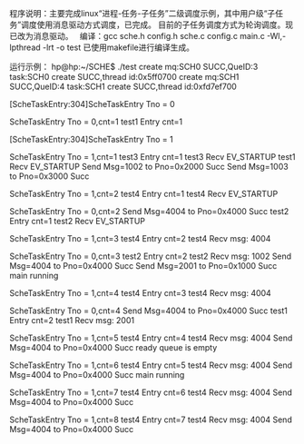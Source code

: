   程序说明：主要完成linux“进程-任务-子任务”二级调度示例，其中用户级“子任务”调度使用消息驱动方式调度，已完成。
目前的子任务调度方式为轮询调度。现已改为消息驱动。
   编译：gcc sche.h config.h sche.c config.c main.c -Wl,-lpthread -lrt  -o test
已使用makefile进行编译生成。

   运行示例：
hp@hp:~/SCHE$ ./test 
create mq:SCH0 SUCC,QueID:3
task:SCH0 create SUCC,thread id:0x5ff0700
create mq:SCH1 SUCC,QueID:4
task:SCH1 create SUCC,thread id:0xfd7ef700

 [ScheTaskEntry:304]ScheTaskEntry Tno = 0

 ScheTaskEntry Tno = 0,cnt=1 
test1 Entry cnt=1

 [ScheTaskEntry:304]ScheTaskEntry Tno = 1

 ScheTaskEntry Tno = 1,cnt=1 
test3 Entry cnt=1
test3 Recv EV_STARTUP
test1 Recv EV_STARTUP
Send Msg=1002 to Pno=0x2000 Succ
Send Msg=1003 to Pno=0x3000 Succ

 ScheTaskEntry Tno = 1,cnt=2 
test4 Entry cnt=1
test4 Recv EV_STARTUP

 ScheTaskEntry Tno = 0,cnt=2 
Send Msg=4004 to Pno=0x4000 Succ
test2 Entry cnt=1
test2 Recv EV_STARTUP

 ScheTaskEntry Tno = 1,cnt=3 
test4 Entry cnt=2
test4 Recv msg: 4004

 ScheTaskEntry Tno = 0,cnt=3 
test2 Entry cnt=2
test2 Recv msg: 1002
Send Msg=4004 to Pno=0x4000 Succ
Send Msg=2001 to Pno=0x1000 Succ
main running

 ScheTaskEntry Tno = 1,cnt=4 
test4 Entry cnt=3
test4 Recv msg: 4004

 ScheTaskEntry Tno = 0,cnt=4 
Send Msg=4004 to Pno=0x4000 Succ
test1 Entry cnt=2
test1 Recv msg: 2001

 ScheTaskEntry Tno = 1,cnt=5 
test4 Entry cnt=4
test4 Recv msg: 4004
Send Msg=4004 to Pno=0x4000 Succ
ready queue is empty

 ScheTaskEntry Tno = 1,cnt=6 
test4 Entry cnt=5
test4 Recv msg: 4004
Send Msg=4004 to Pno=0x4000 Succ
main running

 ScheTaskEntry Tno = 1,cnt=7 
test4 Entry cnt=6
test4 Recv msg: 4004
Send Msg=4004 to Pno=0x4000 Succ

 ScheTaskEntry Tno = 1,cnt=8 
test4 Entry cnt=7
test4 Recv msg: 4004
Send Msg=4004 to Pno=0x4000 Succ

